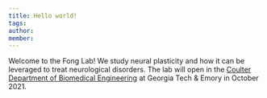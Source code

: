 ```yaml
---
title: Hello world!
tags:
author: 
member: 
---
```


Welcome to the Fong Lab! We study neural plasticity and how it can be leveraged to treat neurological disorders. The lab will open in the [Coulter Department of Biomedical Engineering](https://bme.gatech.edu/) at Georgia Tech & Emory in October 2021.
